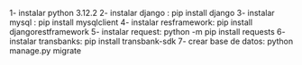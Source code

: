 1- instalar python 3.12.2
2- instalar django : pip install django
3- instalar mysql : pip install mysqlclient
4- instalar resframework: pip install djangorestframework
5- instalar request: python -m pip install requests
6- instalar transbanks: pip install transbank-sdk
7- crear base de datos: python manage.py migrate
